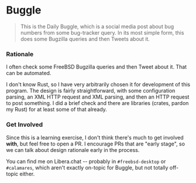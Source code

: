 # Buggle

> This is the Daily Buggle, which is a social media post about bug numbers
> from some bug-tracker query. In its most simple form, this does some
> Bugzilla queries and then Tweets about it.

### Rationale

I often check some FreeBSD Bugzilla queries and then Tweet about it.
That can be automated.

I don't know Rust, so I have very arbitrarily chosen it
for development of this program. The design is fairly
straightforward, with some configuration parsing, an XML HTTP request
and XML parsing, and then an HTTP request to post something.
I did a brief check and there are libraries (crates, pardon my Rust)
for at least some of that already.

### Get Involved

Since this is a learning exercise, I don't think there's much to
get involved **with**, but feel free to open a PR. I encourage PRs
that are "early stage", so we can talk about design rationale early
in the process.

You can find me on Libera.chat -- probably in `#freebsd-desktop` or `#calamares`,
which aren't exactly on-topic for Buggle, but not totally off-topic either.
